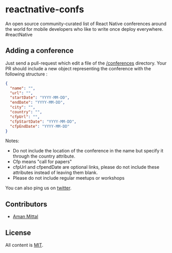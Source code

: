 # reactnative-confs

An open source community-curated list of React Native conferences around the world for mobile developers who like to write once deploy everywhere. #reactNative

Adding a conference
-------------------

Just send a pull-request which edit a file of the [/conferences](https://github.com/mobilehackersio/reactnative-confs/tree/master/conferences) directory. Your PR should include a new object representing the conference with the following structure :

```json
{
  "name": "",
  "url": "",
  "startDate": "YYYY-MM-DD",
  "endDate": "YYYY-MM-DD",
  "city": "",
  "country": "",
  "cfpUrl": "",
  "cfpStartDate": "YYYY-MM-DD",
  "cfpEndDate": "YYYY-MM-DD"
}
```

Notes: 
- Do not include the location of the conference in the name but specify it through the country attribute.
- Cfp means "call for papers"
- cfpUrl and cfpendDate are optional links, please do not include these attributes instead of leaving them blank.
- Please do not include regular meetups or workshops

You can also ping us on [twitter](https://twitter.com/mobilehackersio).


Contributors
-------------------
- [Aman Mittal](https://github.com/amandeepmittal)


License
-------

All content is [MIT](https://github.com/mobilehackersio/reactnative-confs/blob/master/LICENSE).
